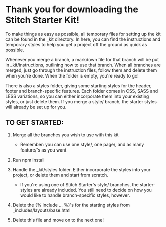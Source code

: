 # Thank you for downloading the Stitch Starter Kit!

To make things as easy as possible, all temporary files for setting up the kit can be found in the \_kit directory. In
here, you can find the instructions and temporary styles to help you get a project off the ground as quick as possible.

Whenever you merge a branch, a markdown file for that branch will be put in \_kit/instructions, outlining how to use
that branch. When all branches are merged, just go through the instruction files, follow them and delete them when
you're done. When the folder is empty, you're ready to go!

There is also a styles folder, giving some starting styles for the header, footer and branch-specific features. Each
folder comes in CSS, SASS and LESS variations, so you can either incorporate them into your existing styles, or just
delete them. If you merge a style/ branch, the starter styles will already be set up for you.

## TO GET STARTED:

1. Merge all the branches you wish to use with this kit

   - Remember: you can use one style/, one page/, and as many feature/'s as you want

2. Run npm install

3. Handle the \_kit/styles folder. Either incorporate the styles into your project, or delete them and start from
   scratch.

   - If you're using one of Stitch Starter's style/ branches, the starter-styles are already included. You still need to
     decide on how you would like to handle branch-specific styles, however.

4. Delete the {% include ... %}'s for the starting styles from \_includes/layouts/base.html

5. Delete this file and move on to the next one!
